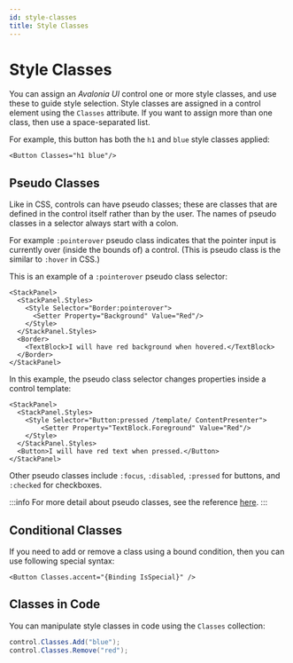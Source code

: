 ```yaml
---
id: style-classes
title: Style Classes
---
```


# Style Classes

You can assign an _Avalonia UI_ control one or more style classes, and use these to guide style selection. Style classes are assigned in a control element using the `Classes` attribute. If you want to assign more than one class, then use a space-separated list.

For example, this button has both the `h1` and `blue` style classes applied:

```markup
<Button Classes="h1 blue"/>
```

## Pseudo Classes

Like in CSS, controls can have pseudo classes; these are classes that are defined in the control itself rather than by the user. The names of pseudo classes in a selector always start with a colon.

For example `:pointerover` pseudo class indicates that the pointer input is currently over (inside the bounds of) a control. (This is pseudo class is the similar to `:hover` in CSS.)

This is an example of  a `:pointerover` pseudo class selector:

```markup
<StackPanel>
  <StackPanel.Styles>
    <Style Selector="Border:pointerover">
      <Setter Property="Background" Value="Red"/>
    </Style>
  </StackPanel.Styles>
  <Border>
    <TextBlock>I will have red background when hovered.</TextBlock>
  </Border>
</StackPanel>
```

In this example, the pseudo class selector changes properties inside a control template:

```markup
<StackPanel>
  <StackPanel.Styles>
    <Style Selector="Button:pressed /template/ ContentPresenter">
        <Setter Property="TextBlock.Foreground" Value="Red"/>
    </Style>
  </StackPanel.Styles>
  <Button>I will have red text when pressed.</Button>
</StackPanel>
```

Other pseudo classes include `:focus`, `:disabled`, `:pressed` for buttons, and `:checked` for checkboxes.

:::info
For more detail about pseudo classes, see the reference [here](../../../reference/styles/pseudo-classes.md).
:::

## Conditional Classes

If you need to add or remove a class using a bound condition, then you can use following special syntax:

```markup
<Button Classes.accent="{Binding IsSpecial}" />
```

## Classes in Code

You can manipulate style classes in code using the `Classes` collection:

```csharp
control.Classes.Add("blue");
control.Classes.Remove("red");
```
